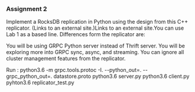 ### Assignment 2
Implement a RocksDB replication in Python using the design from this C++ replicator.  (Links to an external site.)Links to an external site.You can use Lab 1 as a based line. Differences form the replicator are:

You will be using GRPC Python server instead of Thrift server.
You will be exploring more into GRPC sync, async, and streaming.
You can ignore all cluster management features from the replicator.

Run :
python3.6 -m grpc.tools.protoc -I. --python_out=. --grpc_python_out=. datastore.proto
python3.6 server.py
python3.6 client.py
pyhton3.6 replicator_test.py
